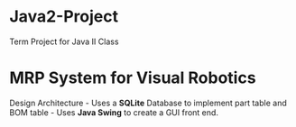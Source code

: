 # Java2-Project
Term Project for Java II Class

# MRP System for Visual Robotics
Design Architecture - Uses a **SQLite** Database to implement part table and BOM table - Uses **Java Swing** to create a GUI front end.
